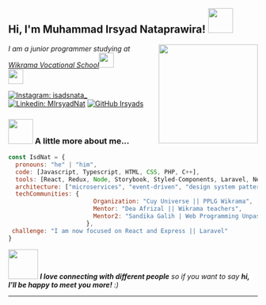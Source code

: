<h2> Hi, I'm Muhammad Irsyad Nataprawira! <img src="https://media.giphy.com/media/mGcNjsfWAjY5AEZNw6/giphy.gif" width="50"></h2>
<img align='right' " src="https://media.giphy.com/media/l3978y5HqiEtqupiM/giphy.gif" width="200">
<p><em> I am a junior programmer studying at <a href="http://">Wikrama Vocational School</a><img src="https://media.giphy.com/media/fYSnHlufseco8Fh93Z/giphy.gif" width="30"></br><img src="https://media.giphy.com/media/WUlplcMpOCEmTGBtBW/giphy.gif" width="30"> 
</em></p>

[![Instagram: isadsnata_](https://img.shields.io/badge/-MIrsyadNat-fuchsia?style=flat-square&logo=Instagram&logoColor=white)](https://www.instagram.com/isadsnata_/)
[![Linkedin: MIrsyadNat](https://img.shields.io/badge/-MIrsyadNat-blue?style=flat-square&logo=Linkedin&logoColor=white&link=https://www.linkedin.com/in/muhammad-irsyad-nataprawira-830b83249/)](https://www.linkedin.com/in/muhammad-irsyad-nataprawira-830b83249/)
[![GitHub Irsyads](https://img.shields.io/github/followers/isadkang?label=follow&style=social)](https://github.com/isadkang)


### <img src="https://media.giphy.com/media/VgCDAzcKvsR6OM0uWg/giphy.gif" width="50"> A little more about me...  

```javascript
const IsdNat = {
  pronouns: "he" | "him",
  code: [Javascript, Typescript, HTML, CSS, PHP, C++],
  tools: [React, Redux, Node, Storybook, Styled-Components, Laravel, Next],
  architecture: ["microservices", "event-driven", "design system pattern"],
  techCommunities: {
                        Organization: "Cuy Universe || PPLG Wikrama",
                        Mentor: "Dea Afrizal || Wikrama teachers",
                        Mentor2: "Sandika Galih | Web Programming Unpas"
                      },
 challenge: "I am now focused on React and Express || Laravel"
}
```

<img src="https://media.giphy.com/media/LnQjpWaON8nhr21vNW/giphy.gif" width="60"> <em><b>I love connecting with different people</b> so if you want to say <b>hi, I'll be happy to meet you more!</b> :)</em>

---
